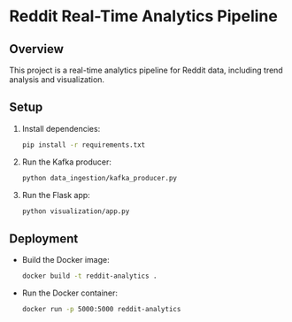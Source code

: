 # Reddit Real-Time Analytics Pipeline

## Overview
This project is a real-time analytics pipeline for Reddit data, including trend analysis and visualization.

## Setup
1. Install dependencies:
   ```bash
   pip install -r requirements.txt
   ```
2. Run the Kafka producer:
   ```bash
   python data_ingestion/kafka_producer.py
   ```
3. Run the Flask app:
   ```bash
   python visualization/app.py
   ```

## Deployment
- Build the Docker image:
  ```bash
  docker build -t reddit-analytics .
  ```
- Run the Docker container:
  ```bash
  docker run -p 5000:5000 reddit-analytics
  ```